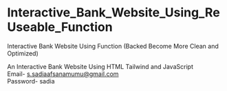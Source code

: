 # Interactive_Bank_Website_Using_ReUseable_Function
Interactive Bank Website Using Function (Backed Become More Clean and Optimized)

An Interactive Bank Website Using HTML Tailwind and JavaScript 
<br>
Email- s.sadiaafsanamumu@gmail.com 
<br>
Password- sadia

